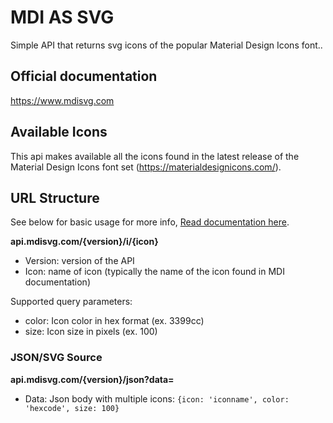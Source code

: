 # MDI AS SVG
Simple API that returns svg icons of the popular Material Design Icons font..

## Official documentation
https://www.mdisvg.com

## Available Icons
This api makes available all the icons found in the latest release of the Material Design Icons font set (https://materialdesignicons.com/).

## URL Structure
See below for basic usage for more info, [Read documentation here](https://www.mdisvg.com).

**api.mdisvg.com/{version}/i/{icon}**
- Version: version of the API
- Icon: name of icon (typically the name of the icon found in MDI documentation)

Supported query parameters:
- color: Icon color in hex format (ex. 3399cc)
- size: Icon size in pixels (ex. 100)

### JSON/SVG Source
**api.mdisvg.com/{version}/json?data=**
- Data: Json body with multiple icons: `{icon: 'iconname', color: 'hexcode', size: 100}`